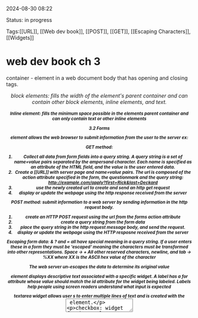 
2024-08-30 08:22

Status: in progress

Tags:[[URL]], [[Web dev book]], [[POST]], [[GET]], [[Escaping Characters]], [[Widgets]]

# web dev book ch 3

container - element in a web document body that has opening and closing tags.
<header>
<footer>
<address>
<main>
<section>
<article>
<nav>
<aside>
<div>
<span>

block elements: fills the width of the element's parent container and can contain other block elements, inline elements, and text. <h1> <table> <p>

Inline element: fills the minimum space possible in the elements parent container and can only contain text or other inline elements


3.2 Forms

<form> element allows the web browser to submit information from the user to the server
ex:
<form action="https://wp.zybooks.com/form-viewer.php" enctype="multipart/form-data" method="post">

GET method:
1. Collect all data from form fields into a query string. A query string is a set of name=value pairs separated by the ampersand character. Each name is specified as an attribute of the HTML field, and the value is the user entered data.
2. Create a [[URL]] with server page and name=value pairs. The url is composed of the action attribute specified in the form, the questionmark and the query string: http://example.com/apply?first=Rick&last=Deckard
3. use the newly created url to create and send an http get request
4. display or update the webpage using the http response received from the server

POST method: submit information to a web server by sending information in the http request body.
1. create an HTTP POST request using the url from the forms action attribute
2. create a query string from the form data
3. place the query string in the http request message body, and send the request.
4. display or update the webpage using the HTTP resposne received from the server

Escaping form data:
& ? and = all have special meaning in a query string. If a user enters these in a form they must be 'escaped' meaning the characters must be transformed into other representations.
Space -> +
All other reserved characters, newline, and tab -> %XX where XX is the ASCII hex value of the character

The web server un-escapes the data to determine its original value

<label> element displays descriptive text associated with a specific widget. A label has a for attribute whose value should match the id attribute for the widget being labeled. Labels help people using screen readers understand what input is expected

textarea widget allows user s to enter multiple lines of text and is created with the <textarea> element. 

checkbox: widget for input elements with the type attribute "checkbox"
sends on or off values to server

Radio button: widget for input elements with the type attribute of radio
sends radio's name and value attribute to the server

Drop-down menu: creates a dropdown menu which allows users to select <options>

List box: small vertical scrollbar list box

Button: button

Password field: widget for input of passwords

fieldset: groups related form widgets together and draws a box around the related widgets

Date picker: widget that allows the user to interactively pick a choice using a popup or other guided selection method

Color Picker: selector popup that helps the user explore and choose a color

Number Input: ensures user input is a value number

Range input: allows user to select a value by dragging a sliding control along the length of a line

Combo box: combination of a text box and drop down menu into a single widget

Audio element: plays an audio file in a webpage

source: used inside of auto element to specify an audio file to play.
autoplay, controls, loop, muted

Boolean attribute: attribute that is true when present and false when absent
<input type="checkbox" name="foodPreference" value="vegetarian" checked>

